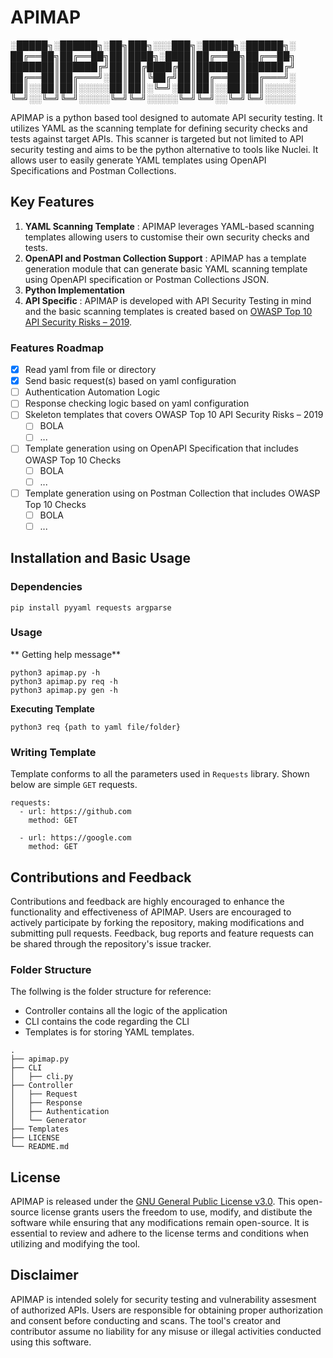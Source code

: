 # APIMAP

░█████╗░██████╗░██╗███╗░░░███╗░█████╗░██████╗░
██╔══██╗██╔══██╗██║████╗░████║██╔══██╗██╔══██╗
███████║██████╔╝██║██╔████╔██║███████║██████╔╝
██╔══██║██╔═══╝░██║██║╚██╔╝██║██╔══██║██╔═══╝░
██║░░██║██║░░░░░██║██║░╚═╝░██║██║░░██║██║░░░░░
╚═╝░░╚═╝╚═╝░░░░░╚═╝╚═╝░░░░░╚═╝╚═╝░░╚═╝╚═╝░░░░░

APIMAP is a python based tool designed to automate API security testing. It utilizes YAML as the scanning template for defining security checks and tests against target APIs. This scanner is targeted but not limited to API security testing and aims to be the python alternative to tools like Nuclei. It allows user to easily generate YAML templates using OpenAPI Specifications and Postman Collections.

## Key Features
1. **YAML Scanning Template** : APIMAP leverages YAML-based scanning templates allowing users to customise their own security checks and tests.
2. **OpenAPI and Postman Collection Support** : APIMAP has a template generation module that can generate basic YAML scanning template using OpenAPI specification or Postman Collections JSON. 
3. **Python Implementation** 
4. **API Specific** : APIMAP is developed with API Security Testing in mind and the basic scanning templates is created based on [OWASP Top 10 API Security Risks – 2019](https://owasp.org/API-Security/editions/2019/en/0x11-t10/).

### Features Roadmap
- [x] Read yaml from file or directory
- [x] Send basic request(s) based on yaml configuration 
- [ ] Authentication Automation Logic  
- [ ] Response checking logic based on yaml configuration
- [ ] Skeleton templates that covers OWASP Top 10 API Security Risks – 2019
   - [ ] BOLA 
   - [ ] ...
- [ ] Template generation using on OpenAPI Specification that includes OWASP Top 10 Checks
   - [ ] BOLA
   - [ ] ...
- [ ] Template generation using on Postman Collection that includes OWASP Top 10 Checks
   - [ ] BOLA
   - [ ] ...

## Installation and Basic Usage
### Dependencies
```
pip install pyyaml requests argparse
```

### Usage
** Getting help message**
```
python3 apimap.py -h
python3 apimap.py req -h
python3 apimap.py gen -h
```

**Executing Template**
```
python3 req {path to yaml file/folder}
```

### Writing Template
Template conforms to all the parameters used in `Requests` library. Shown below are simple `GET` requests.
```
requests:
  - url: https://github.com
    method: GET

  - url: https://google.com
    method: GET
```

## Contributions and Feedback
Contributions and feedback are highly encouraged to enhance the functionality and effectiveness of APIMAP. Users are encouraged to actively participate by forking the repository, making modifications and submitting pull requests. Feedback, bug reports and feature requests can be shared through the repository's issue tracker. 

### Folder Structure
The follwing is the folder structure for reference:
- Controller contains all the logic of the application
- CLI contains the code regarding the CLI
- Templates is for storing YAML templates.  

```
.
├── apimap.py
├── CLI
│   ├── cli.py
├── Controller            
│   ├── Request                
│   ├── Response
│   ├── Authentication                
│   └── Generator
├── Templates             
├── LICENSE
└── README.md
```

## License
APIMAP is released under the [GNU General Public License v3.0](https://www.gnu.org/licenses/gpl-3.0.en.html). This open-source license grants users the freedom to use, modify, and distibute the software while ensuring that any modifications remain open-source. It is essential to review and adhere to the license terms and conditions when utilizing and modifying the tool.

## Disclaimer
APIMAP is intended solely for security testing and vulnerability assesment of authorized APIs. Users are responsible for obtaining proper authorization and consent before conducting and scans. The tool's creator and contributor assume no liability for any misuse or illegal activities conducted using this software.
